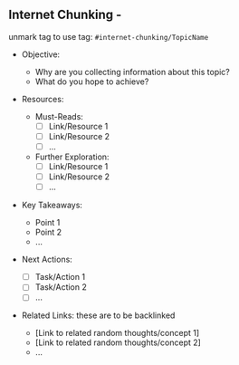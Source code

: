 ## Internet Chunking -
unmark tag to use
tag: `#internet-chunking/TopicName`

- Objective: 
  - Why are you collecting information about this topic? 
  - What do you hope to achieve?

- Resources:
  - Must-Reads: 
    - [ ] Link/Resource 1
    - [ ] Link/Resource 2
    - [ ] ...
  - Further Exploration: 
    - [ ] Link/Resource 1
    - [ ] Link/Resource 2
    - [ ] ...

- Key Takeaways: 
  - Point 1
  - Point 2
  - ...

- Next Actions: 
  - [ ] Task/Action 1
  - [ ] Task/Action 2
  - [ ] ...

- Related Links: these are to be backlinked
  - [Link to related random thoughts/concept 1]
  - [Link to related random thoughts/concept 2]
  - ...